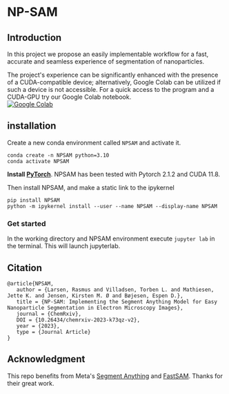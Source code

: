 # NP-SAM

## Introduction

In this project we propose an easily implementable workflow for a fast, accurate and seamless experience of segmentation of nanoparticles.

The project's experience can be significantly enhanced with the presence of a CUDA-compatible device; alternatively, Google Colab can be utilized if such a device is not accessible. For a quick access to the program and a CUDA-GPU try our Google Colab notebook. <br>
[![Google Colab](https://colab.research.google.com/assets/colab-badge.svg)](https://colab.research.google.com/github/TorbenVilladsen/np-sam/blob/main/NPSAM_GoogleColab.ipynb)

## installation
Create a new conda environment called `NPSAM` and activate it.
```
conda create -n NPSAM python=3.10
conda activate NPSAM
```
**Install [PyTorch](https://pytorch.org/get-started/locally/)**. NPSAM has been tested with Pytorch 2.1.2 and CUDA 11.8.

Then install NPSAM, and make a static link to the ipykernel
```
pip install NPSAM
python -m ipykernel install --user --name NPSAM --display-name NPSAM
```

### Get started
In the working directory and NPSAM environment execute `jupyter lab` in the terminal. This will launch jupyterlab. 

## Citation
```
@article{NPSAM,
   author = {Larsen, Rasmus and Villadsen, Torben L. and Mathiesen, Jette K. and Jensen, Kirsten M. Ø and Bøjesen, Espen D.},
   title = {NP-SAM: Implementing the Segment Anything Model for Easy Nanoparticle Segmentation in Electron Microscopy Images},
   journal = {ChemRxiv},
   DOI = {10.26434/chemrxiv-2023-k73qz-v2},
   year = {2023},
   type = {Journal Article}
}
```

## Acknowledgment
This repo benefits from Meta's [Segment Anything](https://github.com/facebookresearch/segment-anything) and [FastSAM](https://github.com/CASIA-IVA-Lab/FastSAM). Thanks for their great work.


